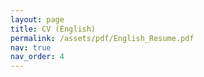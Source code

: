 ```yaml
---
layout: page
title: CV (English)
permalink: /assets/pdf/English_Resume.pdf
nav: true
nav_order: 4
---
```

